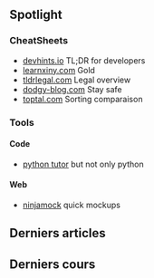 <link rel="stylesheet" href="https://cdnjs.cloudflare.com/ajax/libs/KaTeX/0.5.1/katex.min.css">
<link rel="stylesheet" href="https://cdn.jsdelivr.net/github-markdown-css/2.2.1/github-markdown.css"/>

<SiteTitle />


## Spotlight

### CheatSheets
* [devhints.io](https://devhints.io/) TL;DR for developers
* [learnxiny.com](https://learnxinyminutes.com) Gold
* [tldrlegal.com](https://tldrlegal.com/) Legal overview
* [dodgy-blog.com](https://blog.g0tmi1k.com/2011/08/basic-linux-privilege-escalation/) Stay safe
* [toptal.com](https://www.toptal.com/developers/sorting-algorithms) Sorting comparaison

### Tools
#### Code
* [python tutor](http://www.pythontutor.com/) but not only python

#### Web
* [ninjamock](https://ninjamock.com) quick mockups

## Derniers articles

<Posts pages='articles' />

## Derniers cours

<Posts pages='cours' />


